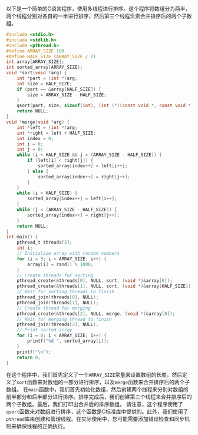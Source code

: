 以下是一个简单的C语言程序，使用多线程进行排序。这个程序将数组分为两半，两个线程分别对各自的一半进行排序，然后第三个线程负责合并排序后的两个子数组。
```c
#include <stdio.h>
#include <stdlib.h>
#include <pthread.h>
#define ARRAY_SIZE 100
#define HALF_SIZE (ARRAY_SIZE / 2)
int array[ARRAY_SIZE];
int sorted_array[ARRAY_SIZE];
void *sort(void *arg) {
    int *part = (int *)arg;
    int size = HALF_SIZE;
    if (part == &array[HALF_SIZE]) {
        size = ARRAY_SIZE - HALF_SIZE;
    }
    qsort(part, size, sizeof(int), (int (*)(const void *, const void *))strcmp);
    return NULL;
}
void *merge(void *arg) {
    int *left = (int *)arg;
    int *right = left + HALF_SIZE;
    int index = 0;
    int i = 0;
    int j = 0;
    while (i < HALF_SIZE && j < (ARRAY_SIZE - HALF_SIZE)) {
        if (left[i] < right[j]) {
            sorted_array[index++] = left[i++];
        } else {
            sorted_array[index++] = right[j++];
        }
    }
    while (i < HALF_SIZE) {
        sorted_array[index++] = left[i++];
    }
    while (j < (ARRAY_SIZE - HALF_SIZE)) {
        sorted_array[index++] = right[j++];
    }
    return NULL;
}
int main() {
    pthread_t threads[3];
    int i;
    // Initialize array with random numbers
    for (i = 0; i < ARRAY_SIZE; i++) {
        array[i] = rand() % 1000;
    }
    // Create threads for sorting
    pthread_create(&threads[0], NULL, sort, (void *)&array[0]);
    pthread_create(&threads[1], NULL, sort, (void *)&array[HALF_SIZE]);
    // Wait for sorting threads to finish
    pthread_join(threads[0], NULL);
    pthread_join(threads[1], NULL);
    // Create thread for merging
    pthread_create(&threads[2], NULL, merge, (void *)&array[0]);
    // Wait for merging thread to finish
    pthread_join(threads[2], NULL);
    // Print sorted array
    for (i = 0; i < ARRAY_SIZE; i++) {
        printf("%d ", sorted_array[i]);
    }
    printf("\n");
    return 0;
}
```
在这个程序中，我们首先定义了一个`ARRAY_SIZE`常量来设置数组的长度，然后定义了`sort`函数来对数组的一部分进行排序，以及`merge`函数来合并排序后的两个子数组。
在`main`函数中，我们首先初始化数组，然后创建两个线程来分别对数组的前半部分和后半部分进行排序。排序完成后，我们创建第三个线程来合并排序后的两个子数组。最后，我们打印出合并后的排序数组。
请注意，这个程序使用了`qsort`函数来对数组进行排序，这个函数是C标准库中提供的。此外，我们使用了`pthread`库来创建和管理线程。在实际使用中，您可能需要添加错误检查和同步机制来确保线程的正确执行。
